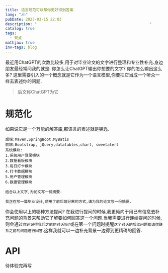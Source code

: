 ```yaml
---
title: 语言规范可以帮你更好得到答案
lang: "zh"
pubDate: 2023-03-15 22:03
description: "                                                  "
catalog: true
tags:
  - 观点
mathjax: true
inv-tags: blog
---
```


最近用ChatGPT的次数比较多,用于对毕业论文的文字进行整理和专业性补充.身边朋友最经常问我的就是:
你怎么让ChatGPT输出你想要的文字?
你的怎么输出这么多?
这里需要引入的一个概念就是它作为一个语言模型,你要把它当成一个听众一样去表述你的问题.
> 后文称ChatGPT为它

# 规范化
如果说它是一个万能的解答库,那语言的表述就是钥匙.
```
后端:Maven,SpringBoot,MyBatis 
前端:Bootstrap, jQuery,datatables,chart, sweetalert 
系统模块: 
1.系统用户登录模块 
2.数据看板模块 
3.每日打卡模块 
4.打卡数据模块 
5.用户管理模块 
6.数据管理模块

结合以上文字,为论文写一份摘要.
```

```
我正在写一篇毕业设计,使用了前后端分离的方式,请为我的论文写一份摘要.
```
你会使用以上的哪种方法提问?
在我进行提问的时候,我更倾向于用已有信息去补充问题的背景来帮助它了解要如何回答这一个问题.当我需要进行连续提问的时候,则会通过`你还记得我们之前的对话吗?`或在第一个问题时提醒`这个对话的后续问题都请你联系之前的问题进行回答`.这样我就可以一边补充背景一边得到更精确的回答.
# API
待体验完再写